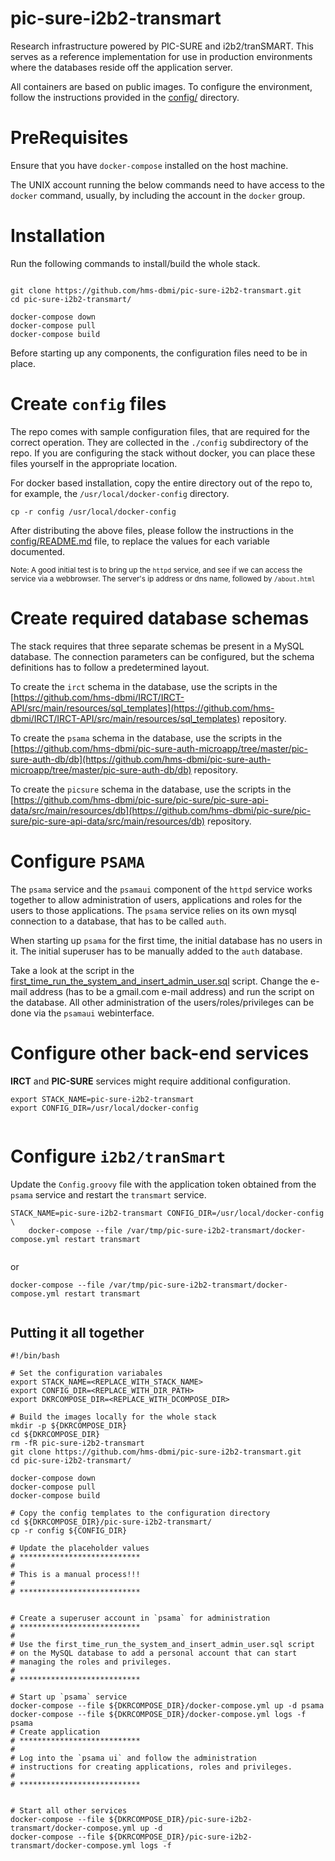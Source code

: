 # pic-sure-i2b2-transmart
Research infrastructure powered by PIC-SURE and i2b2/tranSMART. This serves as a reference implementation 
for use in production environments where the databases reside off the application server.

All containers are based on public images. To configure the environment, follow the instructions provided in the [config/](config/) directory.

# PreRequisites

Ensure that you have `docker-compose` installed on the host machine.

The UNIX account running the below commands need to have access to the `docker` command, usually, by including the account in the `docker` group.

# Installation

Run the following commands to install/build the whole stack. 

```

git clone https://github.com/hms-dbmi/pic-sure-i2b2-transmart.git
cd pic-sure-i2b2-transmart/

docker-compose down
docker-compose pull
docker-compose build

```

Before starting up any components, the configuration files need to be in place.

# Create `config` files

The repo comes with sample configuration files, that are required for the correct operation. They are collected in the `./config` subdirectory of the repo. If you are configuring the stack without docker, you can place these files yourself in the appropriate location.

For docker based installation, copy the entire directory out of the repo to, for example, the `/usr/local/docker-config` directory.

`cp -r config /usr/local/docker-config`

After distributing the above files, please follow the instructions in the [config/README.md](config/README.md) file, to replace the values for each variable documented.

<small>Note: A good initial test is to bring up the `httpd` service, and see if we can access the service via a webbrowser. The server's ip address or dns name, followed by `/about.html`</small>

# Create required database schemas

The stack requires that three separate schemas be present in a MySQL database. The connection parameters can be configured, but the schema definitions has to follow a predetermined layout.

To create the `irct` schema in the database, use the scripts in the [https://github.com/hms-dbmi/IRCT/IRCT-API/src/main/resources/sql_templates](https://github.com/hms-dbmi/IRCT/IRCT-API/src/main/resources/sql_templates) repository.

To create the `psama` schema in the database, use the scripts in the [https://github.com/hms-dbmi/pic-sure-auth-microapp/tree/master/pic-sure-auth-db/db](https://github.com/hms-dbmi/pic-sure-auth-microapp/tree/master/pic-sure-auth-db/db) repository.

To create the `picsure` schema in the database, use the scripts in the [https://github.com/hms-dbmi/pic-sure/pic-sure/pic-sure-api-data/src/main/resources/db](https://github.com/hms-dbmi/pic-sure/pic-sure/pic-sure-api-data/src/main/resources/db) repository.

# Configure `PSAMA`

The `psama` service and the `psamaui` component of the `httpd` service works together to allow administration of users, applications and roles for the users to those applications. The `psama` service relies on its own mysql connection to a database, that has to be called `auth`.

When starting up `psama` for the first time, the initial database has no users in it. The initial superuser has to be manually added to the `auth` database.

Take a look at the script in the [first_time_run_the_system_and_insert_admin_user.sql](https://raw.githubusercontent.com/hms-dbmi/pic-sure-auth-microapp/master/pic-sure-auth-db/db/tools/first_time_run_the_system_and_insert_admin_user.sql) script. Change the e-mail address (has to be a gmail.com e-mail address) and run the script on the database. All other administration of the users/roles/privileges can be done via the `psamaui` webinterface.

# Configure other back-end services

**IRCT** and **PIC-SURE** services might require additional configuration. 

```
export STACK_NAME=pic-sure-i2b2-transmart
export CONFIG_DIR=/usr/local/docker-config


```



# Configure `i2b2/tranSmart`

Update the `Config.groovy` file with the application token obtained from the `psama` service and restart the `transmart` service.

```
STACK_NAME=pic-sure-i2b2-transmart CONFIG_DIR=/usr/local/docker-config \
	docker-compose --file /var/tmp/pic-sure-i2b2-transmart/docker-compose.yml restart transmart


```

or

```
docker-compose --file /var/tmp/pic-sure-i2b2-transmart/docker-compose.yml restart transmart


```



## Putting it all together

```
#!/bin/bash

# Set the configuration variabales
export STACK_NAME=<REPLACE_WITH_STACK_NAME>
export CONFIG_DIR=<REPLACE_WITH_DIR_PATH>
export DKRCOMPOSE_DIR=<REPLACE_WITH_DCOMPOSE_DIR>

# Build the images locally for the whole stack
mkdir -p ${DKRCOMPOSE_DIR}
cd ${DKRCOMPOSE_DIR}
rm -fR pic-sure-i2b2-transmart
git clone https://github.com/hms-dbmi/pic-sure-i2b2-transmart.git
cd pic-sure-i2b2-transmart/

docker-compose down
docker-compose pull
docker-compose build

# Copy the config templates to the configuration directory
cd ${DKRCOMPOSE_DIR}/pic-sure-i2b2-transmart/
cp -r config ${CONFIG_DIR}

# Update the placeholder values
# ***************************
#
# This is a manual process!!!
#
# ***************************


# Create a superuser account in `psama` for administration
# ***************************
#
# Use the first_time_run_the_system_and_insert_admin_user.sql script
# on the MySQL database to add a personal account that can start 
# managing the roles and privileges.
#
# ***************************

# Start up `psama` service
docker-compose --file ${DKRCOMPOSE_DIR}/docker-compose.yml up -d psama
docker-compose --file ${DKRCOMPOSE_DIR}/docker-compose.yml logs -f psama
# Create application 
# ***************************
#
# Log into the `psama ui` and follow the administration 
# instructions for creating applications, roles and privileges.
#
# ***************************


# Start all other services
docker-compose --file ${DKRCOMPOSE_DIR}/pic-sure-i2b2-transmart/docker-compose.yml up -d
docker-compose --file ${DKRCOMPOSE_DIR}/pic-sure-i2b2-transmart/docker-compose.yml logs -f 
